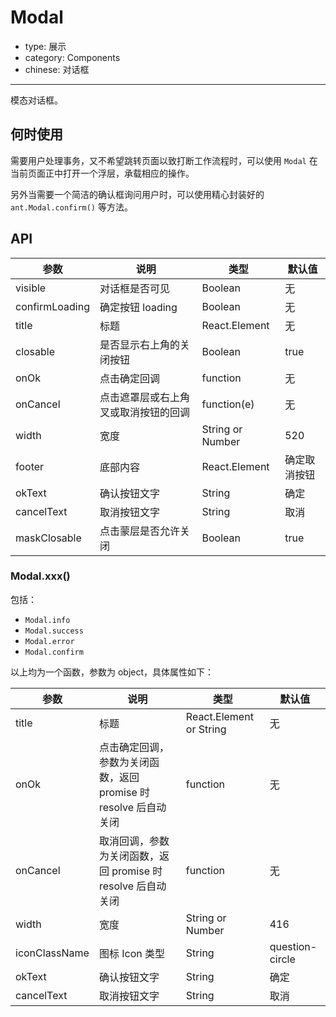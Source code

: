 # Modal

- type: 展示
- category: Components
- chinese: 对话框

---

模态对话框。

## 何时使用

需要用户处理事务，又不希望跳转页面以致打断工作流程时，可以使用 `Modal` 在当前页面正中打开一个浮层，承载相应的操作。

另外当需要一个简洁的确认框询问用户时，可以使用精心封装好的 `ant.Modal.confirm()` 等方法。


## API


| 参数       | 说明           | 类型             | 默认值       |
|------------|----------------|------------------|--------------|
| visible    | 对话框是否可见 | Boolean          | 无           |
| confirmLoading | 确定按钮 loading | Boolean    | 无           |
| title      | 标题           | React.Element    | 无           |
| closable   | 是否显示右上角的关闭按钮 | Boolean    | true        |
| onOk       | 点击确定回调       | function     | 无           |
| onCancel   | 点击遮罩层或右上角叉或取消按钮的回调  | function(e)  | 无         |
| width      | 宽度           | String or Number | 520           |
| footer     | 底部内容       | React.Element    | 确定取消按钮 |
| okText     | 确认按钮文字    | String           | 确定       |
| cancelText | 取消按钮文字    | String           | 取消       |
| maskClosable | 点击蒙层是否允许关闭 | Boolean   | true       | 

### Modal.xxx()

包括：

- `Modal.info`
- `Modal.success`
- `Modal.error`
- `Modal.confirm`

以上均为一个函数，参数为 object，具体属性如下：

| 参数       | 说明           | 类型             | 默认值       |
|------------|----------------|------------------|--------------|
| title      | 标题           | React.Element or String    | 无           |
| onOk       | 点击确定回调，参数为关闭函数，返回 promise 时 resolve 后自动关闭      | function         | 无           |
| onCancel | 取消回调，参数为关闭函数，返回 promise 时 resolve 后自动关闭       | function         | 无           |
| width      | 宽度           | String or Number | 416           |
| iconClassName | 图标 Icon 类型 | String | question-circle |
| okText     | 确认按钮文字    | String           | 确定       |
| cancelText | 取消按钮文字    | String           | 取消       |

<style>
.code-box-demo .ant-btn {
  margin-right: 8px;
}
</style>

